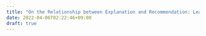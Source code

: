 ```yaml
---
title: "On the Relationship between Explanation and Recommendation: Learning to Rank Explanations for Improved Performance"
date: 2022-04-06T02:22:46+09:00
draft: true
---
```


